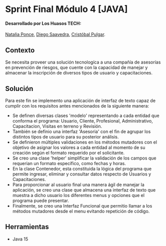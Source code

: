 # Sprint Final Módulo 4 [JAVA]

#### Desarrollado por Los Huasos TECH:

[Natalia Ponce](https://github.com/Natalia1428),
[Diego Saavedra](https://github.com/dleonDesarrollo),
[Cristóbal Pulgar](https://github.com/CristobalNPE).

## Contexto

Se necesita proveer una solución tecnologíca a una compañía
de asesorías en prevención de riesgos, que cuente con la
capacidad de manejar y almacenar la inscripción de diversos
tipos de usuario y capacitaciones.

## Solución

Para este fin se implemento una aplicación de interfaz de texto
capaz de cumplir con los requisitos antes mencionados de la
siguiente manera:

- Se definen diversas clases 'modelo' representando a cada
  entidad que conforma el programa: Usuario, Cliente, Profesional,
  Administrativo, Capacitacion, Visitas en terreno y Revisión.
- También se definio una interfaz 'Asesoria' con el fin de
  agrupar los distintos tipos de usuario para su posterior análisis.
- Se definieron múltiples validaciones en los métodos mutadores
  con el objetivo de asignar los valores a cada entidad al momento
  de su creación según el formato requerido por el solicitante.
- Se creo una clase 'helper' simplificar la validación de los
  campos que requerian un formato específico, como fechas y horas.
- En la clase Contenedor, esta constituida la lógica del programa
  que permite ingresar, eliminar y consultar datos respecto de Usuarios
  y Capacitaciones.
- Para proporcionar al usuario final una manera ágil de manejar la
  aplicación, se creo una clase que almacena una interfaz de texto que
  muestra a dicho usuario los diferentes menus y opciones que el programa
  puede presentar.
- Finalmente, se creo una Interfaz Funcional que permitio llamar a
  los métodos mutadores desde el menu evitando repetición de código.

## Herramientas

- Java 15

